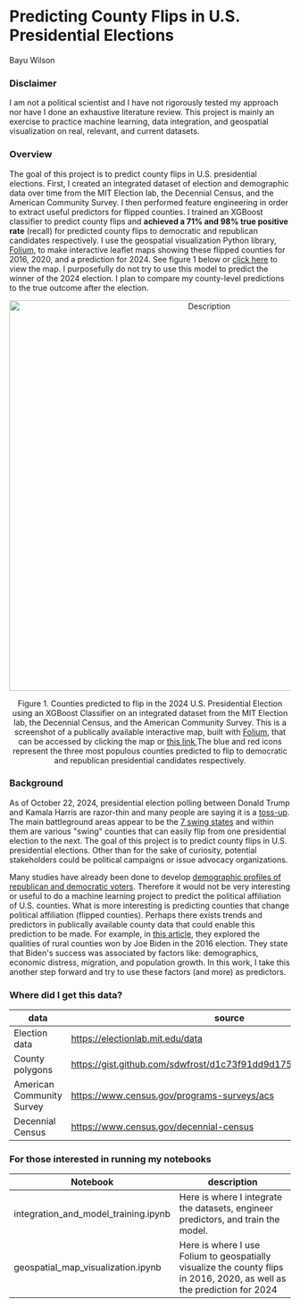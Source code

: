 # Predicting County Flips in U.S. Presidential Elections
Bayu Wilson

### Disclaimer
I am not a political scientist and I have not rigorously tested my approach nor have I done an exhaustive literature review. This project is mainly an exercise to practice machine learning, data integration, and geospatial visualization on real, relevant, and current datasets. 

### Overview
The goal of this project is to predict county flips in U.S. presidential elections. First, I created an integrated dataset of election and demographic data over time from the MIT Election lab, the Decennial Census, and the American Community Survey. I then performed feature engineering in order to extract useful predictors for flipped counties. I trained an XGBoost classifier to predict county flips and **achieved a 71% and 98% true positive rate** (recall) for  predicted county flips to democratic and republican candidates respectively. I use the geospatial visualization Python library, [Folium](https://python-visualization.github.io/folium/latest/), to make interactive leaflet maps showing these flipped counties for 2016, 2020, and a prediction for 2024. See figure 1 below or [click here](https://nbviewer.org/github/bayu-wilson/county_election_prediction/blob/main/map.html) to view the map. I purposefully do not try to use this model to predict the winner of the 2024 election. I plan to compare my county-level predictions to the true outcome after the election.

<p align="center">
   <a href="https://nbviewer.org/github/bayu-wilson/county_election_prediction/blob/main/map.html">
    <img src="https://github.com/user-attachments/assets/c2112483-d0fb-4557-8f28-b25a0aa2a476" alt="Description" width="700"/>
    </a>
</p>
<p align="center">Figure 1. Counties predicted to flip in the 2024 U.S. Presidential Election using an XGBoost Classifier on an integrated dataset from the MIT Election lab, the Decennial Census, and the American Community Survey. This is a screenshot of a publically available interactive map, built with <a href="https://python-visualization.github.io/folium/"> Folium</a>, that can be accessed by clicking the map or <a href="https://nbviewer.org/github/bayu-wilson/county_election_prediction/blob/main/map.html"> this link </a> The blue and red icons represent the three most populous counties predicted to flip to democratic and republican presidential candidates respectively.
  </p>

  
### Background
As of October 22, 2024, presidential election polling between Donald Trump and Kamala Harris are razor-thin and many people are saying it is a [toss-up](https://thehill.com/homenews/4947735-harris-trump-travel-state-of-race/). The main battleground areas appear to be the [7 swing states](https://www.usnews.com/news/elections/articles/7-swing-states-that-could-decide-the-2024-presidential-election) and within them are various "swing" counties that can easily flip from one presidential election to the next. The goal of this project is to predict county flips in U.S. presidential elections. Other than for the sake of curiosity, potential stakeholders could be political campaigns or issue advocacy organizations.

Many studies have already been done to develop [demographic profiles of republican and democratic voters](https://www.pewresearch.org/politics/2023/07/12/demographic-profiles-of-republican-and-democratic-voters/). Therefore it would not be very interesting or useful to do a machine learning project to predict the political affiliation of U.S. counties. What is more interesting is predicting counties that change political affiliation (flipped counties). Perhaps there exists trends and predictors in publically available county data that could enable this prediction to be made. For example, in [this article](https://eig.org/rural-america-is-not-all-trump-country/), they explored the qualities of rural counties won by Joe Biden in the 2016 election. They state that Biden's success was associated by factors like: demographics, economic distress, migration, and population growth. In this work, I take this another step forward and try to use these factors (and more) as predictors.


### Where did I get this data?
|  data | source |
|----------|----------|
| Election data   | https://electionlab.mit.edu/data   | 
| County polygons   | https://gist.github.com/sdwfrost/d1c73f91dd9d175998ed166eb216994a  | 
| American Community Survey | https://www.census.gov/programs-surveys/acs |
| Decennial Census| https://www.census.gov/decennial-census |

### For those interested in running my notebooks
|  Notebook | description |
|----------|----------|
| integration_and_model_training.ipynb | Here is where I integrate the datasets, engineer predictors, and train the model.   | 
| geospatial_map_visualization.ipynb  | Here is where I use Folium to geospatially visualize the county flips in 2016, 2020, as well as the prediction for 2024  | 

